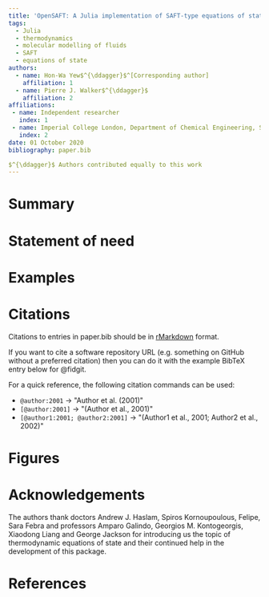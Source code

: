```yaml
---
title: 'OpenSAFT: A Julia implementation of SAFT-type equations of state'
tags:
  - Julia
  - thermodynamics
  - molecular modelling of fluids
  - SAFT
  - equations of state
authors:
  - name: Hon-Wa Yew$^{\ddagger}$^[Corresponding author]
    affiliation: 1
  - name: Pierre J. Walker$^{\ddagger}$
    affiliation: 2
affiliations:
 - name: Independent researcher
   index: 1
 - name: Imperial College London, Department of Chemical Engineering, South Kensington Campus, SW7 2AZ, London, U.K.
   index: 2
date: 01 October 2020
bibliography: paper.bib

$^{\ddagger}$ Authors contributed equally to this work
---
```


# Summary


# Statement of need 


# Examples



# Citations

Citations to entries in paper.bib should be in
[rMarkdown](http://rmarkdown.rstudio.com/authoring_bibliographies_and_citations.html)
format.

If you want to cite a software repository URL (e.g. something on GitHub without a preferred
citation) then you can do it with the example BibTeX entry below for @fidgit.

For a quick reference, the following citation commands can be used:
- `@author:2001`  ->  "Author et al. (2001)"
- `[@author:2001]` -> "(Author et al., 2001)"
- `[@author1:2001; @author2:2001]` -> "(Author1 et al., 2001; Author2 et al., 2002)"

# Figures


# Acknowledgements

The authors thank doctors Andrew J. Haslam, Spiros Kornoupoulous, Felipe, Sara Febra and professors Amparo Galindo, Georgios M. Kontogeorgis, Xiaodong Liang and George Jackson for introducing us the topic of thermodynamic equations of state and their continued help in the development of this package.

# References

